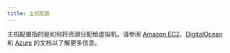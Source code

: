 ```yaml
---
title: 主机配置
---
```


主机配置指的是如何将资源分配给虚拟机。请参阅 [Amazon EC2](../reference-guides/cluster-configuration/downstream-cluster-configuration/machine-configuration/amazon-ec2.md)、[DigitalOcean](../reference-guides/cluster-configuration/downstream-cluster-configuration/machine-configuration/digitalocean.md) 和 [Azure](../reference-guides/cluster-configuration/downstream-cluster-configuration/machine-configuration/azure.md) 的文档以了解更多信息。